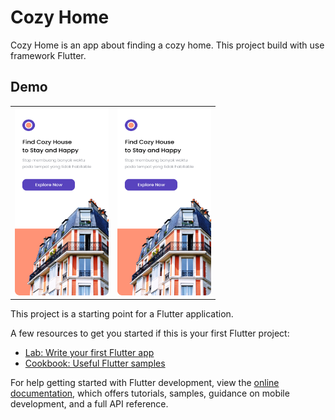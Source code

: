 
# Cozy Home

Cozy Home is an app about finding a cozy home. This project build with use framework Flutter. 


## Demo
<table>
<tr>
<td>
<img src="https://github.com/dedikahfi/cozy_home/blob/main/assets/demo/Splash.png" width="150px" height="300px">
</td>
<td>
<img src="https://github.com/dedikahfi/cozy_home/blob/main/assets/demo/Splash.png" width="150px" height="300px">
</td>
</tr>
</table>
This project is a starting point for a Flutter application.

A few resources to get you started if this is your first Flutter project:

- [Lab: Write your first Flutter app](https://docs.flutter.dev/get-started/codelab)
- [Cookbook: Useful Flutter samples](https://docs.flutter.dev/cookbook)

For help getting started with Flutter development, view the
[online documentation](https://docs.flutter.dev/), which offers tutorials,
samples, guidance on mobile development, and a full API reference.

